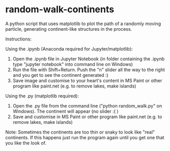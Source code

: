 # random-walk-continents
A python script that uses matplotlib to plot the path of a randomly moving particle, generating continent-like structures in the process.


Instructions:

Using the .ipynb (Anaconda required for Jupyter/matplotlib):
1. Open the .ipynb file in Jupyter Notebook (in folder containing the .ipynb type "jupyter notebook" into command line on Windows)
2. Run the file with Shift+Return. Push the "n" slider all the way to the right and you get to see the continent generated :)
3. Save image and customise to your heart's content in MS Paint or other program like paint.net (e.g. to remove lakes, make islands)

Using the .py (matplotlib required):
1. Open the .py file from the command line ("python random_walk.py" on Windows). The continent will appear (no slider :( )
2. Save and customise in MS Paint or other program like paint.net  (e.g. to remove lakes, make islands)

Note: Sometimes the continents are too thin or snaky to look like "real" continents. If this happens just run the program again until you get one that you like the look of.
